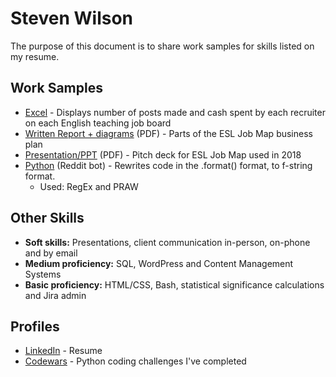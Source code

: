 # Steven Wilson
The purpose of this document is to 
share work samples for skills listed on my resume.

## Work Samples
- [Excel](English_Job_Boards_and_Recruiters) - Displays number of posts
made and cash spent by each recruiter on each English teaching job board
- [Written Report + diagrams](ESL_Job_Map_-_Business_Plan_redacted_version) (PDF) - Parts of the ESL Job Map business plan
- [Presentation/PPT](EJM/2018-EJM-Dollars-Pitch_Deck.pdf) (PDF) - 
Pitch deck for ESL Job Map used in 2018
- [Python](https://github.com/StevenWilson9/Reddit-Bots)
 (Reddit bot) - Rewrites code in the .format() format, to f-string format.
  - Used: RegEx and PRAW

## Other Skills
- **Soft skills:** Presentations, client communication in-person, on-phone and by email
- **Medium proficiency:** SQL, WordPress and Content Management Systems
- **Basic proficiency:** HTML/CSS, Bash, statistical significance calculations and Jira admin

## Profiles
- [LinkedIn](https://www.linkedin.com/in/stevenwilsonk/) - Resume
- [Codewars](https://www.codewars.com/users/StevenWilson9/completed) -
Python coding challenges I've completed